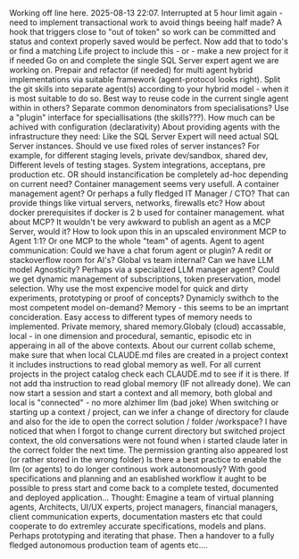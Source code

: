 Working off line here.
2025-08-13 22:07. Interrupted at 5 hour limit again - need to implement transactional work to avoid things beeing half made? A hook that triggers close to "out of token" so work can be committed and status and context properly saved would be perfect. Now add that to todo's or find a matching Life project to include this - or - make a new project for it if needed
Go on and complete the single SQL Server expert agent we are working on.
Prepair and refactor (if needed) for multi agent hybrid implementations via suitable framework (agent-protocol looks right). 
Split the git skills into separate agent(s) according to your hybrid model - when it is most suitable to do so.
Best way to reuse code in the current single agent within in others? Separate common denominators from specialisations? Use a "plugin" interface for speciallisations (the skills???). How much can be achived with configuration (declarativity)
About providing agents with the infrastructure they need: Like the SQL Server Expert will need actual SQL Server instances. Should ve use fixed roles of server instances? For example, for different staging levels, private dev/sandbox, shared dev, Different levels of testing stages. System integrations, acceptans, pre production etc. OR should instancification be completely ad-hoc depending on current need?
Container management seems very usefull.  A container management agent? Or perhaps a fully fledged IT Manager / CTO? That can provide things like virtual servers, networks, firewalls etc?
How about docker prerequisites if docker is 2 b used for container management.
what about MCP? It wouldn't be very awkward to publish an agent as a MCP Server, would it? How to look upon this in an upscaled environment MCP to Agent 1:1? Or one MCP to the whole "team" of agents.
Agent to agent communication: Could we have a chat forum agent or plugin? A redit or stackoverflow room for AI's? Global vs team internal?
Can we have LLM model Agnosticity? Perhaps via a specialized LLM manager agent? Could we get dynamic management of subscriptions, token preservation, model selection. Why use the most expencive model for quick and dirty experiments, prototyping or proof of concepts? Dynamicly swithch to the most competent model on-demand?
Memory - this seems to be an imprtant concideration. Easy access to different types of memory needs to implemented. Private memory, shared memory.Globaly (cloud) accassable, local - in one dimension and procedural, semantic, episodic etc in apperaing in all of the above contexts.
About our current collab scheme, make sure that when local CLAUDE.md files are created in a project context it includes instructions to read global memory as well. For all current projects in the project catalog check each CLAUDE.md to see if it is there. If not add tha instruction to read global memory (IF not allready done). We can now start a session and start a context and all memory, both global and local is "connected" - no more alzhimer llm (bad joke)
When switching or starting up a context / project, can we infer a change of directory for claude and also for the ide to open the correct solution / folder /workspace? I have noticed that when I forgot to change current directory but switched project context, the old conversations were not found when i started claude later in the correct folder the next time. The permission granting also appeared lost (or rather stored in the wrong folder)
Is there a best practice to enable the llm (or agents) to do longer continous work autonomously? With good specifications and planning and an esablished workflow it aught to be possible to press start and come back to a complete tested, documented and deployed application...
Thought: Emagine a team of virtual planning agents, Architects, UI/UX experts, project managers, financial managers, client communication experts, documentation masters etc that could cooperate to do extremley accurate specifications, models and plans. Perhaps prototyping and iterating that phase. Then a handover to a fully fledged autonomous production team of agents etc....
